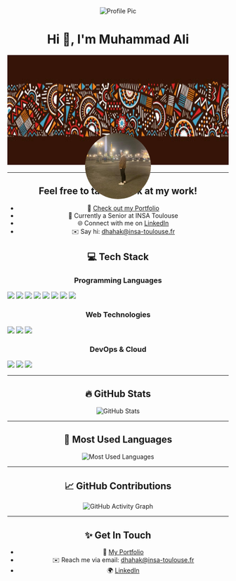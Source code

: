 

<div align="center">
  <img alt="Profile Pic" src="resources/cover_profile_simple.png">
  <div id="user-content-toc">
    <div align="center">
      <h1 style="text-align: center; margin-top: 20">Hi 👋, I'm Muhammad Ali </h1>
    </div>
  </div>
  
<div style="text-align: center; position: relative;">
    <img style="width: 100%; height: 250px;" alt="Background" src="Africa.jpg">
    <div
        style="width: 150px; height: 150px; position: absolute; border-radius: 50%; overflow: hidden; left: 50%; bottom: 0; transform: translate(-50%, 50%);">
        <img alt="Profile Pic" src="me.jpg">
    </div>
</div>



---

## Feel free to take a peek at my work!

- 📂 [Check out my Portfolio](#)
- 🌱 Currently a Senior at INSA Toulouse
- 🌐 Connect with me on [LinkedIn](https://www.linkedin.com/](https://www.linkedin.com/in/muhammad-ali-dhahak-smith-653bb8332/))
- ✉️ Say hi: dhahak@insa-toulouse.fr



## 💻 **Tech Stack**  
### Programming Languages
<p align="left">
  <img src="https://img.shields.io/badge/C-00599C?style=for-the-badge&logo=c&logoColor=white"/>
  <img src="https://img.shields.io/badge/C++-00599C?style=for-the-badge&logo=c%2B%2B&logoColor=white"/>
  <img src="https://img.shields.io/badge/OCaml-EC6813?style=for-the-badge&logo=ocaml&logoColor=white"/>
  <img src="https://img.shields.io/badge/Java-007396?style=for-the-badge&logo=java&logoColor=white"/>
  <img src="https://img.shields.io/badge/TypeScript-007ACC?style=for-the-badge&logo=typescript&logoColor=white"/>
  <img src="https://img.shields.io/badge/Python-14354C?style=for-the-badge&logo=python&logoColor=white"/>
  <img src="https://img.shields.io/badge/R-276DC3?style=for-the-badge&logo=r&logoColor=white"/>
  <img src="https://img.shields.io/badge/SQL-4479A1?style=for-the-badge&logo=sql&logoColor=white"/>
</p>

### Web Technologies
<p align="left">
  <img src="https://img.shields.io/badge/Node.js-43853D?style=for-the-badge&logo=node.js&logoColor=white"/>
  <img src="https://img.shields.io/badge/REST-02569B?style=for-the-badge&logo=rest&logoColor=white"/>
  <img src="https://img.shields.io/badge/Next.js-000000?style=for-the-badge&logo=next.js&logoColor=white"/>
</p>

### DevOps & Cloud
<p align="left">
  <img src="https://img.shields.io/badge/Google_Cloud-4285F4?style=for-the-badge&logo=google-cloud&logoColor=white"/>
  <img src="https://img.shields.io/badge/Azure-0078D4?style=for-the-badge&logo=microsoft-azure&logoColor=white"/>
  <img src="https://img.shields.io/badge/Docker-2496ED?style=for-the-badge&logo=docker&logoColor=white"/>
</p>

---

## 🔥 **GitHub Stats**  

<p align="center">
  <img src="https://github-readme-stats.vercel.app/api?username=YourGitHubUsername&show_icons=true&theme=radical" alt="GitHub Stats" />
</p>

---

## 🌟 **Most Used Languages**
<p align="center">
  <img src="https://github-readme-stats.vercel.app/api/top-langs/?username=YourGitHubUsername&layout=compact&theme=radical&hide=javascript,html" alt="Most Used Languages"/>
</p>

---

## 📈 **GitHub Contributions**
<p align="center">
  <img src="https://activity-graph.herokuapp.com/graph?username=YourGitHubUsername&theme=react-dark" alt="GitHub Activity Graph" />
</p>

---

## ✨ **Get In Touch**

- 📂 [My Portfolio](#)
- ✉️ Reach me via email: dhahak@insa-toulouse.fr
- 🌍 [LinkedIn](https://www.linkedin.com/in/muhammad-ali-dhahak-smith-653bb8332/)

